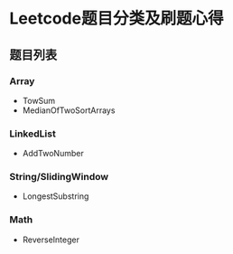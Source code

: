 # Leetcode题目分类及刷题心得


## 题目列表

### Array

+ TowSum
+ MedianOfTwoSortArrays

### LinkedList

+ AddTwoNumber

### String/SlidingWindow

+ LongestSubstring

### Math

+ ReverseInteger
